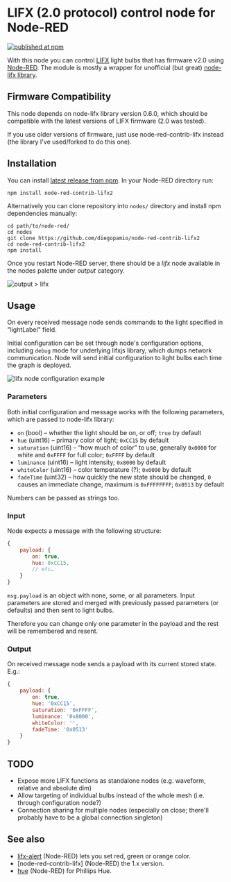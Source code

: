 # LIFX (2.0 protocol) control node for Node-RED

[![published at npm](https://img.shields.io/npm/v/node-red-contrib-lifx2.svg)](https://www.npmjs.org/package/node-red-contrib-lifx2)

With this node you can control [LIFX](http://lifx.co/) light bulbs that has firmware v2.0 using [Node-RED](http://nodered.org/). The module is mostly a wrapper for unofficial (but great) [node-lifx library](https://github.com/MariusRumpf/node-lifx).

## Firmware Compatibility

This node depends on node-lifx library version 0.6.0, which should be compatible with the latest versions of LIFX firmware (2.0 was tested).

If you use older versions of firmware, just use node-red-contrib-lifx instead (the library I've used/forked to do this one).

## Installation

You can install [latest release from npm](https://www.npmjs.org/package/node-red-contrib-lifx2). In your Node-RED directory run:

    npm install node-red-contrib-lifx2

Alternatively you can clone repository into `nodes/` directory and install npm dependencies manually:

    cd path/to/node-red/
    cd nodes
    git clone https://github.com/diegopamio/node-red-contrib-lifx2
    cd node-red-contrib-lifx2
    npm install

Once you restart Node-RED server, there should be a _lifx_ node available in the nodes palette under _output_ category.

![output > lifx](https://cloud.githubusercontent.com/assets/616767/4834675/08ec1df2-5fb0-11e4-905a-89c8cbe08e9f.png)

## Usage

On every received message node sends commands to the light specified in "lightLabel" field.

Initial configuration can be set through node's configuration options, including `debug` mode for underlying lifxjs library, which dumps network communication. Node will send initial configuration to light bulbs each time the graph is deployed.

![lifx node configuration example](https://cloud.githubusercontent.com/assets/616767/4834356/034839c4-5fad-11e4-946a-e901ac80b536.png)

### Parameters

Both initial configuration and message works with the following parameters, which are passed to node-lifx library:

* `on` (bool) – whether the light should be on, or off; `true` by default
* `hue` (uint16) – primary color of light; `0xCC15` by default
* `saturation` (uint16) – “how much of color” to use, generally `0x0000` for white and `0xFFFF` for full color; `0xFFFF` by default
* `luminance` (uint16) – light intensity; `0x8000` by default
* `whiteColor` (uint16) – color temperature (?); `0x0000` by default
* `fadeTime` (uint32) – how quickly the new state should be changed, `0` causes an immediate change, maximum is `0xFFFFFFFF`; `0x0513` by default

Numbers can be passed as strings too.

### Input

Node expects a message with the following structure:

```js
{
    payload: {
        on: true,
        hue: 0xCC15,
        // etc…
    }
}
```

`msg.payload` is an object with none, some, or all parameters. Input parameters are stored and merged with previously passed parameters (or defaults) and then sent to light bulbs.

Therefore you can change only one parameter in the payload and the rest will be remembered and resent.

### Output

On received message node sends a payload with its current stored state. E.g.:

```js
{
    payload: {
        on: true,
        hue: '0xCC15',
        saturation: '0xFFFF',
        luminance: '0x8000',
        whiteColor: '',
        fadeTime: '0x0513'
    }
}
```

## TODO

* Expose more LIFX functions as standalone nodes (e.g. waveform, relative and absolute dim)
* Allow targeting of individual bulbs instead of the whole mesh (i.e. through configuration node?)
* Connection sharing for multiple nodes (especially on close; there'll probably have to be a global connection singleton)

## See also

* [lifx-alert](https://github.com/TinajaLabs/lifx-alert/) (Node-RED) lets you set red, green or orange color.
* [node-red-contrib-lifx] (Node-RED) the 1.x version.
* [hue](https://github.com/node-red/node-red-nodes/tree/master/hardware/hue) (Node-RED) for Phillips Hue.

